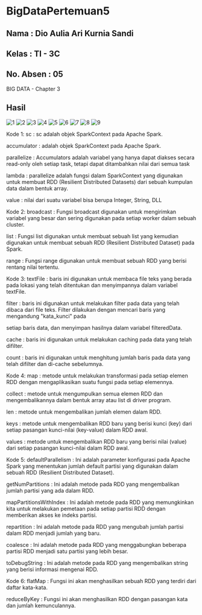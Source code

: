 # BigDataPertemuan5
## Nama      : Dio Aulia Ari Kurnia Sandi
## Kelas     : TI - 3C
## No. Absen : 05

BIG DATA - Chapter 3

## Hasil

![1](https://user-images.githubusercontent.com/89907128/227844749-529ebaa9-f859-40f4-b8a0-0029b66f3d16.png)
![2](https://user-images.githubusercontent.com/89907128/227844757-5bb97906-a733-4e7c-bcca-8d234377efd0.png)
![3](https://user-images.githubusercontent.com/89907128/227844774-46576ee7-18f7-4493-8493-84450a77de8c.png)
![4](https://user-images.githubusercontent.com/89907128/227844801-7274c3a2-9f41-43f5-928c-015a3e5d271a.png)
![5](https://user-images.githubusercontent.com/89907128/227844814-b0677833-6226-43db-b2e2-f665660574ac.png)
![6](https://user-images.githubusercontent.com/89907128/227844827-b828b0b6-3f5b-46c7-bff3-3b5a72dc9ae5.png)
![7](https://user-images.githubusercontent.com/89907128/227844838-f8b5b6a5-9a9f-44e7-9145-e02ac7a6ad43.png)
![8](https://user-images.githubusercontent.com/89907128/227844851-38ff033e-2384-41e9-8886-a4eaf08939a0.png)
![9](https://user-images.githubusercontent.com/89907128/227844863-ac753efa-e111-47fa-ae17-713b2dec5e58.png)

Kode 1: 
sc : sc adalah objek SparkContext pada Apache Spark. 

accumulator : adalah objek SparkContext pada Apache Spark.

parallelize : Accumulators adalah variabel yang hanya dapat diakses secara read-only oleh setiap task, tetapi dapat ditambahkan nilai dari semua task

lambda : parallelize adalah fungsi dalam SparkContext yang digunakan untuk membuat RDD (Resilient Distributed Datasets) dari sebuah kumpulan data dalam bentuk array.

value : nilai dari suatu variabel bisa berupa Integer, String, DLL
<!-- 
 -->
Kode 2: 
broadcast : Fungsi broadcast digunakan untuk mengirimkan variabel yang besar dan sering digunakan pada setiap worker dalam sebuah cluster.

list : Fungsi list digunakan untuk membuat sebuah list yang kemudian digunakan untuk membuat sebuah RDD (Resilient Distributed Dataset) pada Spark.

range : Fungsi range digunakan untuk membuat sebuah RDD yang berisi rentang nilai tertentu.
<!-- 
 -->
Kode 3: 
textFile : baris ini digunakan untuk membaca file teks yang berada pada lokasi yang telah ditentukan dan menyimpannya dalam variabel textFile.

filter : baris ini digunakan untuk melakukan filter pada data yang telah dibaca dari file teks. Filter dilakukan dengan mencari baris yang mengandung "kata_kunci" pada 

setiap baris data, dan menyimpan hasilnya dalam variabel filteredData.

cache : baris ini digunakan untuk melakukan caching pada data yang telah difilter.

count : baris ini digunakan untuk menghitung jumlah baris pada data yang telah difilter dan di-cache sebelumnya.
<!-- 
 -->
Kode 4: 
map : metode untuk melakukan transformasi pada setiap elemen RDD dengan mengaplikasikan suatu fungsi pada setiap elemennya.

collect : metode untuk mengumpulkan semua elemen RDD dan mengembalikannya dalam bentuk array atau list di driver program.

len : metode untuk mengembalikan jumlah elemen dalam RDD.

keys : metode untuk mengembalikan RDD baru yang berisi kunci (key) dari setiap pasangan kunci-nilai (key-value) dalam RDD awal.

values : metode untuk mengembalikan RDD baru yang berisi nilai (value) dari setiap pasangan kunci-nilai dalam RDD awal.
<!-- 
 -->
Kode 5: 
defaultParallelism : Ini adalah parameter konfigurasi pada Apache Spark yang menentukan jumlah default partisi yang digunakan dalam sebuah RDD (Resilient Distributed Dataset).

getNumPartitions : Ini adalah metode pada RDD yang mengembalikan jumlah partisi yang ada dalam RDD.

mapPartitionsWithIndex : Ini adalah metode pada RDD yang memungkinkan kita untuk melakukan pemetaan pada setiap partisi RDD dengan memberikan akses ke indeks partisi.

repartition : Ini adalah metode pada RDD yang mengubah jumlah partisi dalam RDD menjadi jumlah yang baru.

coalesce : Ini adalah metode pada RDD yang menggabungkan beberapa partisi RDD menjadi satu partisi yang lebih besar.

toDebugString : Ini adalah metode pada RDD yang mengembalikan string yang berisi informasi mengenai RDD.
<!-- 
 -->
Kode 6: 
flatMap : Fungsi ini akan menghasilkan sebuah RDD yang terdiri dari daftar kata-kata.

reduceByKey : Fungsi ini akan menghasilkan RDD dengan pasangan kata dan jumlah kemunculannya.
     
